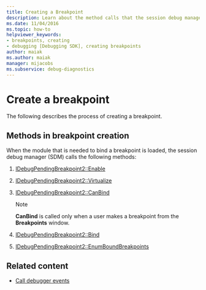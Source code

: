 ```yaml
---
title: Creating a Breakpoint
description: Learn about the method calls that the session debug manager makes when the module that is needed to bind a breakpoint is loaded.
ms.date: 11/04/2016
ms.topic: how-to
helpviewer_keywords:
- breakpoints, creating
- debugging [Debugging SDK], creating breakpoints
author: maiak
ms.author: maiak
manager: mijacobs
ms.subservice: debug-diagnostics
---
```

# Create a breakpoint

The following describes the process of creating a breakpoint.

## Methods in breakpoint creation
 When the module that is needed to bind a breakpoint is loaded, the session debug manager (SDM) calls the following methods:

1. [IDebugPendingBreakpoint2::Enable](../../extensibility/debugger/reference/idebugpendingbreakpoint2-enable.md)

2. [IDebugPendingBreakpoint2::Virtualize](../../extensibility/debugger/reference/idebugpendingbreakpoint2-virtualize.md)

3. [IDebugPendingBreakpoint2::CanBind](../../extensibility/debugger/reference/idebugpendingbreakpoint2-canbind.md)

    > [!NOTE]
    > **CanBind** is called only when a user makes a breakpoint from the **Breakpoints** window.

4. [IDebugPendingBreakpoint2::Bind](../../extensibility/debugger/reference/idebugpendingbreakpoint2-bind.md)

5. [IDebugPendingBreakpoint2::EnumBoundBreakpoints](../../extensibility/debugger/reference/idebugpendingbreakpoint2-enumboundbreakpoints.md)

## Related content
- [Call debugger events](../../extensibility/debugger/calling-debugger-events.md)
